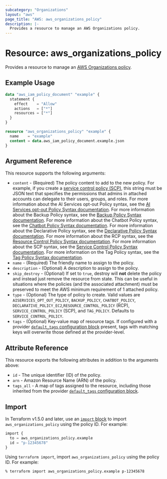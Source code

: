 ```yaml
---
subcategory: "Organizations"
layout: "aws"
page_title: "AWS: aws_organizations_policy"
description: |-
  Provides a resource to manage an AWS Organizations policy.
---
```


# Resource: aws_organizations_policy

Provides a resource to manage an [AWS Organizations policy](https://docs.aws.amazon.com/organizations/latest/userguide/orgs_manage_policies.html).

## Example Usage

```terraform
data "aws_iam_policy_document" "example" {
  statement {
    effect    = "Allow"
    actions   = ["*"]
    resources = ["*"]
  }
}

resource "aws_organizations_policy" "example" {
  name    = "example"
  content = data.aws_iam_policy_document.example.json
}
```

## Argument Reference

This resource supports the following arguments:

* `content` - (Required) The policy content to add to the new policy.
For example, if you create a [service control policy (SCP)](https://docs.aws.amazon.com/organizations/latest/userguide/orgs_manage_policies_scp.html), this string must be JSON text that specifies the permissions that admins in attached accounts can delegate to their users, groups, and roles.
For more information about the AI Services opt-out Policy syntax, see the [AI Services opt-out Policy Syntax documentation](https://docs.aws.amazon.com/organizations/latest/userguide/orgs_manage_policies_ai-opt-out_syntax.html).
For more information about the Backup Policy syntax, see the [Backup Policy Syntax documentation](https://docs.aws.amazon.com/organizations/latest/userguide/orgs_manage_policies_backup_syntax.html).
For more information about the Chatbot Policy syntax, see the [Chatbot Policy Syntax documentation](https://docs.aws.amazon.com/organizations/latest/userguide/orgs_manage_policies_chatbot_syntax.html).
For more information about the Declarative Policy syntax, see the [Declarative Policy Syntax documentation](https://docs.aws.amazon.com/organizations/latest/userguide/orgs_manage_policies_declarative_syntax.html).
For more information about the RCP syntax, see the [Resource Control Policy Syntax documentation](https://docs.aws.amazon.com/organizations/latest/userguide/orgs_manage_policies_rcps_syntax.html).
For more information about the SCP syntax, see the [Service Control Policy Syntax documentation](https://docs.aws.amazon.com/organizations/latest/userguide/orgs_reference_scp-syntax.html).
For more information on the Tag Policy syntax, see the [Tag Policy Syntax documentation](https://docs.aws.amazon.com/organizations/latest/userguide/orgs_manage_policies_example-tag-policies.html).
* `name` - (Required) The friendly name to assign to the policy.
* `description` - (Optional) A description to assign to the policy.
* `skip_destroy` - (Optional) If set to `true`, destroy will **not** delete the policy and instead just remove the resource from state. This can be useful in situations where the policies (and the associated attachment) must be preserved to meet the AWS minimum requirement of 1 attached policy.
* `type` - (Optional) The type of policy to create. Valid values are `AISERVICES_OPT_OUT_POLICY`, `BACKUP_POLICY`, `CHATBOT_POLICY`, `DECLARATIVE_POLICY_EC2`,`RESOURCE_CONTROL_POLICY` (RCP), `SERVICE_CONTROL_POLICY` (SCP), and `TAG_POLICY`. Defaults to `SERVICE_CONTROL_POLICY`.
* `tags` - (Optional) Key-value map of resource tags. If configured with a provider [`default_tags` configuration block](https://registry.terraform.io/providers/hashicorp/aws/latest/docs#default_tags-configuration-block) present, tags with matching keys will overwrite those defined at the provider-level.

## Attribute Reference

This resource exports the following attributes in addition to the arguments above:

* `id` - The unique identifier (ID) of the policy.
* `arn` - Amazon Resource Name (ARN) of the policy.
* `tags_all` - A map of tags assigned to the resource, including those inherited from the provider [`default_tags` configuration block](https://registry.terraform.io/providers/hashicorp/aws/latest/docs#default_tags-configuration-block).

## Import

In Terraform v1.5.0 and later, use an [`import` block](https://developer.hashicorp.com/terraform/language/import) to import `aws_organizations_policy` using the policy ID. For example:

```terraform
import {
  to = aws_organizations_policy.example
  id = "p-12345678"
}
```

Using `terraform import`, import `aws_organizations_policy` using the policy ID. For example:

```console
% terraform import aws_organizations_policy.example p-12345678
```
